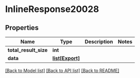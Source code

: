 # InlineResponse20028

## Properties
Name | Type | Description | Notes
------------ | ------------- | ------------- | -------------
**total_result_size** | **int** |  | 
**data** | [**list[Export]**](Export.md) |  | 

[[Back to Model list]](../README.md#documentation-for-models) [[Back to API list]](../README.md#documentation-for-api-endpoints) [[Back to README]](../README.md)


